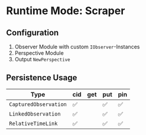 # Runtime Mode: Scraper

## Configuration

1. Observer Module with custom `IObserver`-Instances
2. Perspective Module
3. Output `NewPerspective`

## Persistence Usage

| Type                          | cid | get | put | pin |
| ----------------------------- | --- | --- | --- | --- |
| `CapturedObservation`         | ✅  |     | ✅ |  ✅  |
| `LinkedObservation`           | ✅  |     | ✅ |  ✅  |
| `RelativeTimeLink`            | ✅  |     | ✅ |  ✅  |

